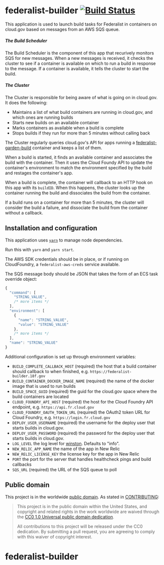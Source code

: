 # federalist-builder [![Build Status](https://travis-ci.org/18F/federalist-builder.svg?branch=master)](https://travis-ci.org/18F/federalist-builder)

This application is used to launch build tasks for Federalist in containers on cloud.gov based on messages from an AWS SQS queue.

##### The Build Scheduler

The Build Scheduler is the component of this app that recurively monitors SQS for new messages.
When a new messages is received, it checks the cluster to see if a container is available on which to run a build in response to the message.
If a container is available, it tells the cluster to start the build.

##### The Cluster

The Cluster is responsible for being aware of what is going on in cloud.gov.
It does the following:

- Maintains a list of what build containers are running in cloud.gov, and which ones are running builds
- Starts new builds on an available container
- Marks containers as available when a build is complete
- Stops builds if they run for more than 5 minutes without calling back

The Cluster regularly queries cloud.gov's API for apps running a [federalist-garden-build](https://github.com/18F/federalist-garden-build) container and keeps a list of them.

When a build is started, it finds an available container and associates the build with the container.
Then it uses the Cloud Foundy API to update the container's environment to match the environment specified by the build and restages the container's app.

When a build is complete, the container will callback to an HTTP hook on this app with its `buildID`.
When this happens, the cluster looks up the container running the build and dissociates the build from the container.

If a build runs on a container for more than 5 minutes, the cluster will consider the build a failure, and dissociate the build from the container without a callback.

## Installation and configuration

This application uses [`yarn`](https://yarnpkg.com) to manage node dependencies.

Run this with `yarn` and `yarn start`.

The AWS SDK credentials should be in place, or if running on CloudFoundry, a `federalist-aws-creds` service available.

The SQS message body should be JSON that takes the form of an ECS task override object:

```js
{
  "command": [
    "STRING_VALUE",
    /* more items */
  ],
  "environment": [
    {
      "name": "STRING_VALUE",
      "value": "STRING_VALUE"
    },
    /* more items */
  ],
  "name": "STRING_VALUE"
}
```

Additional configuration is set up through environment variables:

- `BUILD_COMPLETE_CALLBACK_HOST` (required) the host that a build container should callback to when finished, e.g. `https://federalist-builder.18f.gov`
- `BUILD_CONTAINER_DOCKER_IMAGE_NAME` (required) the name of the docker image that is used to run builds
- `BUILD_SPACE_GUID` (required) the guid for the cloud.gov space where the build containers are located
- `CLOUD_FOUNDRY_API_HOST` (required) the host for the Cloud Foundry API endpoint, e.g. `https://api.fr.cloud.gov`
- `CLOUD_FOUNDRY_OAUTH_TOKEN_URL` (required) the OAuth2 token URL for Cloud Foundry, e.g. `https://login.fr.cloud.gov`
- `DEPLOY_USER_USERNAME` (required) the username for the deploy user that starts builds in cloud.gov.
- `DEPLOY_USER_PASSWORD` (required) the password for the deploy user that starts builds in cloud.gov.
- `LOG_LEVEL` the log level for [winston](https://github.com/winstonjs/winston#logging-levels). Defaults to "info".
- `NEW_RELIC_APP_NAME` the name of the app in New Relic
- `NEW_RELIC_LICENSE_KEY` the license key for the app in New Relic
- `PORT` the port for the server that handles healthcheck pings and build callbacks
- `SQS_URL` (required) the URL of the SQS queue to poll

## Public domain

This project is in the worldwide [public domain](LICENSE.md). As stated in [CONTRIBUTING](CONTRIBUTING.md):

> This project is in the public domain within the United States, and copyright and related rights in the work worldwide are waived through the [CC0 1.0 Universal public domain dedication](https://creativecommons.org/publicdomain/zero/1.0/).
>
> All contributions to this project will be released under the CC0 dedication. By submitting a pull request, you are agreeing to comply with this waiver of copyright interest.
# federalist-builder
